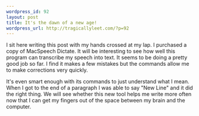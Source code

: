 ```yaml
--- 
wordpress_id: 92
layout: post
title: It's the dawn of a new age!
wordpress_url: http://tragicallyleet.com/?p=92
---
```

I sit here writing this post with my hands crossed at my lap. I purchased a copy of MacSpeech Dictate. It will be interesting to see how well this program can transcribe my speech into text. It seems to be doing a pretty good job so far. I find it makes a few mistakes but the commands allow me to make corrections very quickly.

It's even smart enough with its commands to just understand what I mean. When I got to the end of a paragraph I was able to say "New Line" and it did the right thing. We will see whether this new tool helps me write more often now that I can get my fingers out of the space between my brain and the computer.
